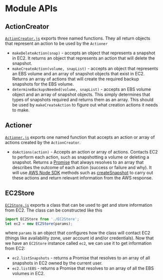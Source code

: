 # Module APIs

## ActionCreator

[`ActionCreator.js`](../src/ActionCreator.js) exports three named functions. They all return objects that represent an action to be used by the `Actioner`

- `makeDeleteAction(snap)` - accepts an object that represents a snapshot in EC2. It returns an object that represents an action that will delete the snapshot.
- `makeCreateAction(volume, snapList)` - accepts an object that represents an EBS volume and an array of snapshot objects that exist in EC2. Returns an array of actions that will create the required backup snapshots for the EBS volume.
- `determineBackupsNeeded(volume, snapList)` - accepts an EBS volume object and an array of snapshot objects. This simply determines that types of snapshots required and returns them as an array. This should be used by `makeCreateAction` to figure out what creation actions it needs to make.

## Actioner

[`Actioner.js`](../src/Actioner.js) exports one named function that accepts an action or array of actions created by the `ActionCreator`.

- `doActions(action)` - Accepts an action or array of actions. Contacts EC2 to perform each action, such as snapshotting a volume or deleting a snapshot. Returns a [Promise](https://developer.mozilla.org/en/docs/Web/JavaScript/Reference/Global_Objects/Promise) that always resolves to an array that describes the outcome of each action (success or failure and why). It will use [AWS Node SDK](http://docs.aws.amazon.com/AWSJavaScriptSDK/latest/AWS/EC2.html) methods such as [createSnapshot](http://docs.aws.amazon.com/AWSJavaScriptSDK/latest/AWS/EC2.html#createSnapshot-property) to carry out these actions and return relevant information from the AWS response.

## EC2Store

[`EC2Store.js`](../src/EC2Store.js) exports a class that can be used to get and store information from EC2. The class can be constructed like this
```JavaScript
import EC2Store from './EC2Store';
let ec2 = new EC2Store(params);
```
where `params` is an object that configures how the class will contact EC2 (things like availability zone, user account id and/or credentials). Now that we have an `EC2Store` instance called `ec2`, we can use it to get information from EC2:

- `ec2.listSnapshots` - returns a Promise that resolves to an array of all snapshots in EC2 owned by the current user.
- `ec2.listEBS` - returns a Promise that resolves to an array of all the EBS volumes in EC2.
